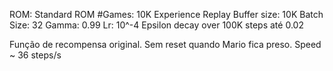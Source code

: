 ROM: Standard ROM
#Games: 10K
Experience Replay Buffer size: 10K
Batch Size: 32
Gamma: 0.99
Lr: 10^-4
Epsilon decay over 100K steps até 0.02


Função de recompensa original.
Sem reset quando Mario fica preso.
Speed ~ 36 steps/s
